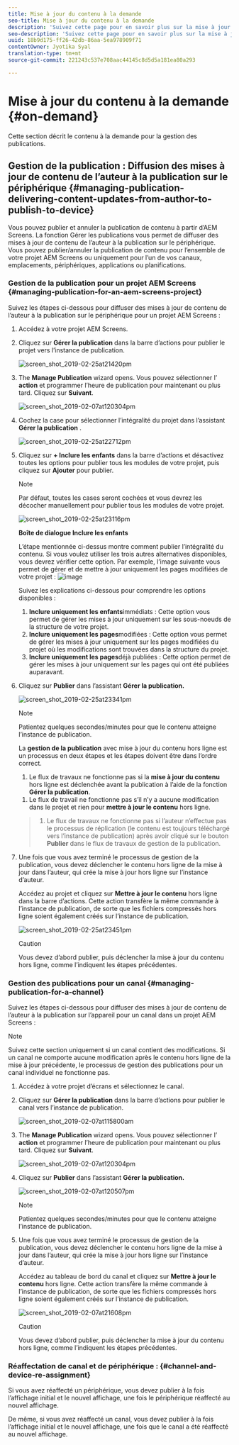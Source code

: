 ```yaml
---
title: Mise à jour du contenu à la demande
seo-title: Mise à jour du contenu à la demande
description: 'Suivez cette page pour en savoir plus sur la mise à jour de contenu à la demande.  '
seo-description: 'Suivez cette page pour en savoir plus sur la mise à jour de contenu à la demande.  '
uuid: 18b9d175-ff26-42db-86aa-5ea978909f71
contentOwner: Jyotika Syal
translation-type: tm+mt
source-git-commit: 221243c537e708aac44145c8d5d5a181ea80a293

---
```



# Mise à jour du contenu à la demande {#on-demand}

Cette section décrit le contenu à la demande pour la gestion des publications.

## Gestion de la publication : Diffusion des mises à jour de contenu de l’auteur à la publication sur le périphérique {#managing-publication-delivering-content-updates-from-author-to-publish-to-device}

Vous pouvez publier et annuler la publication de contenu à partir d’AEM Screens. La fonction Gérer les publications vous permet de diffuser des mises à jour de contenu de l’auteur à la publication sur le périphérique. Vous pouvez publier/annuler la publication de contenu pour l’ensemble de votre projet AEM Screens ou uniquement pour l’un de vos canaux, emplacements, périphériques, applications ou planifications.

### Gestion de la publication pour un projet AEM Screens {#managing-publication-for-an-aem-screens-project}

Suivez les étapes ci-dessous pour diffuser des mises à jour de contenu de l’auteur à la publication sur le périphérique pour un projet AEM Screens :

1. Accédez à votre projet AEM Screens.
1. Cliquez sur **Gérer la publication** dans la barre d’actions pour publier le projet vers l’instance de publication.

   ![screen_shot_2019-02-25at21420pm](assets/screen_shot_2019-02-25at21420pm.png)

1. The **Manage Publication** wizard opens. Vous pouvez sélectionner l’ **action** et programmer l’heure de publication pour maintenant ou plus tard. Cliquez sur **Suivant**.

   ![screen_shot_2019-02-07at120304pm](assets/screen_shot_2019-02-07at120304pm.png)

1. Cochez la case pour sélectionner l’intégralité du projet dans l’assistant **Gérer la publication** .

   ![screen_shot_2019-02-25at22712pm](assets/screen_shot_2019-02-25at22712pm.png)

1. Cliquez sur **+ Inclure les enfants** dans la barre d’actions et désactivez toutes les options pour publier tous les modules de votre projet, puis cliquez sur **Ajouter** pour publier.

   >[!NOTE]
   >
   >Par défaut, toutes les cases seront cochées et vous devrez les décocher manuellement pour publier tous les modules de votre projet.

   ![screen_shot_2019-02-25at23116pm](assets/screen_shot_2019-02-25at23116pm.png)

   **Boîte de dialogue Inclure les enfants**

   L’étape mentionnée ci-dessus montre comment publier l’intégralité du contenu. Si vous voulez utiliser les trois autres alternatives disponibles, vous devrez vérifier cette option.
Par exemple, l’image suivante vous permet de gérer et de mettre à jour uniquement les pages modifiées de votre projet :
   ![image](assets/author-publish-manage.png)

   Suivez les explications ci-dessous pour comprendre les options disponibles :

   1. **Inclure uniquement les enfants**immédiats :
Cette option vous permet de gérer les mises à jour uniquement sur les sous-noeuds de la structure de votre projet.
   1. **Inclure uniquement les pages**modifiées :
Cette option vous permet de gérer les mises à jour uniquement sur les pages modifiées du projet où les modifications sont trouvées dans la structure du projet.
   1. **Inclure uniquement les pages**déjà publiées :
Cette option permet de gérer les mises à jour uniquement sur les pages qui ont été publiées auparavant.


1. Cliquez sur **Publier** dans l’assistant **Gérer la publication.**

   ![screen_shot_2019-02-25at23341pm](assets/screen_shot_2019-02-25at23341pm.png)

   >[!NOTE]
   >
   >Patientez quelques secondes/minutes pour que le contenu atteigne l’instance de publication.
   >
   >
   >La **gestion de la publication** avec mise à jour du contenu hors ligne est un processus en deux étapes et les étapes doivent être dans l’ordre correct.
   >
   >
   >
   >    1. Le flux de travaux ne fonctionne pas si la **mise à jour du contenu** hors ligne est déclenchée avant la publication à l’aide de la fonction **Gérer la publication**.
      >
      >    
   1. Le flux de travail ne fonctionne pas s’il n’y a aucune modification dans le projet et rien pour **mettre à jour le contenu** hors ligne.
   >    1. Le flux de travaux ne fonctionne pas si l’auteur n’effectue pas le processus de réplication (le contenu est toujours téléchargé vers l’instance de publication) après avoir cliqué sur le bouton **Publier** dans le flux de travaux de gestion de la publication.


1. Une fois que vous avez terminé le processus de gestion de la publication, vous devez déclencher le contenu hors ligne de la mise à jour dans l’auteur, qui crée la mise à jour hors ligne sur l’instance d’auteur.

   Accédez au projet et cliquez sur **Mettre à jour le contenu** hors ligne dans la barre d’actions. Cette action transfère la même commande à l’instance de publication, de sorte que les fichiers compressés hors ligne soient également créés sur l’instance de publication.

   ![screen_shot_2019-02-25at23451pm](assets/screen_shot_2019-02-25at23451pm.png)

   >[!CAUTION]
   >
   >Vous devez d’abord publier, puis déclencher la mise à jour du contenu hors ligne, comme l’indiquent les étapes précédentes.

### Gestion des publications pour un canal {#managing-publication-for-a-channel}

Suivez les étapes ci-dessous pour diffuser des mises à jour de contenu de l’auteur à la publication sur l’appareil pour un canal dans un projet AEM Screens :

>[!NOTE]
>
>Suivez cette section uniquement si un canal contient des modifications. Si un canal ne comporte aucune modification après le contenu hors ligne de la mise à jour précédente, le processus de gestion des publications pour un canal individuel ne fonctionne pas.

1. Accédez à votre projet d’écrans et sélectionnez le canal.
1. Cliquez sur **Gérer la publication** dans la barre d’actions pour publier le canal vers l’instance de publication.

   ![screen_shot_2019-02-07at115800am](assets/screen_shot_2019-02-07at115800am.png)

1. The **Manage Publication** wizard opens. Vous pouvez sélectionner l’ **action** et programmer l’heure de publication pour maintenant ou plus tard. Cliquez sur **Suivant**.

   ![screen_shot_2019-02-07at120304pm](assets/screen_shot_2019-02-07at120304pm.png)

1. Cliquez sur **Publier** dans l’assistant **Gérer la publication.**

   ![screen_shot_2019-02-07at120507pm](assets/screen_shot_2019-02-07at120507pm.png)

   >[!NOTE]
   >
   >Patientez quelques secondes/minutes pour que le contenu atteigne l’instance de publication.

1. Une fois que vous avez terminé le processus de gestion de la publication, vous devez déclencher le contenu hors ligne de la mise à jour dans l’auteur, qui crée la mise à jour hors ligne sur l’instance d’auteur.

   Accédez au tableau de bord du canal et cliquez sur **Mettre à jour le contenu** hors ligne. Cette action transfère la même commande à l’instance de publication, de sorte que les fichiers compressés hors ligne soient également créés sur l’instance de publication.

   ![screen_shot_2019-02-07at21608pm](assets/screen_shot_2019-02-07at21608pm.png)

   >[!CAUTION]
   >
   >Vous devez d’abord publier, puis déclencher la mise à jour du contenu hors ligne, comme l’indiquent les étapes précédentes.

### Réaffectation de canal et de périphérique : {#channel-and-device-re-assignment}

Si vous avez réaffecté un périphérique, vous devez publier à la fois l’affichage initial et le nouvel affichage, une fois le périphérique réaffecté au nouvel affichage.

De même, si vous avez réaffecté un canal, vous devez publier à la fois l’affichage initial et le nouvel affichage, une fois que le canal a été réaffecté au nouvel affichage.